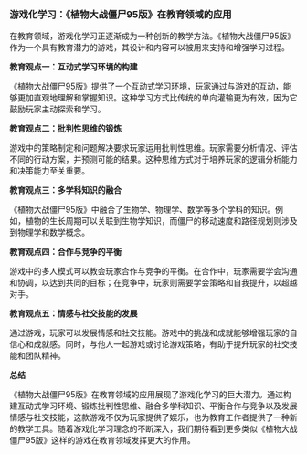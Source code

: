 ### 游戏化学习：《植物大战僵尸95版》在教育领域的应用

在教育领域，游戏化学习正逐渐成为一种创新的教学方法。《植物大战僵尸95版》作为一个具有教育潜力的游戏，其设计和内容可以被用来支持和增强学习过程。

**教育观点一：互动式学习环境的构建**

《植物大战僵尸95版》提供了一个互动式学习环境，玩家通过与游戏的互动，能够更加直观地理解和掌握知识。这种学习方式比传统的单向灌输更为有效，因为它鼓励玩家主动探索和学习。

**教育观点二：批判性思维的锻炼**

游戏中的策略制定和问题解决要求玩家运用批判性思维。玩家需要分析情况、评估不同的行动方案，并预测可能的结果。这种思维方式对于培养玩家的逻辑分析能力和决策能力至关重要。

**教育观点三：多学科知识的融合**

《植物大战僵尸95版》中融合了生物学、物理学、数学等多个学科的知识。例如，植物的生长周期可以关联到生物学知识，而僵尸的移动速度和路径规划则涉及到物理学和数学概念。

**教育观点四：合作与竞争的平衡**

游戏中的多人模式可以教会玩家合作与竞争的平衡。在合作中，玩家需要学会沟通和协调，以达到共同的目标；在竞争中，玩家则需要学会策略和自我提升，以超越对手。

**教育观点五：情感与社交技能的发展**

通过游戏，玩家可以发展情感和社交技能。游戏中的挑战和成就能够增强玩家的自信心和成就感。同时，与他人一起游戏或讨论游戏策略，有助于提升玩家的社交技能和团队精神。

**总结**

《植物大战僵尸95版》在教育领域的应用展现了游戏化学习的巨大潜力。通过构建互动式学习环境、锻炼批判性思维、融合多学科知识、平衡合作与竞争以及发展情感与社交技能，这款游戏不仅为玩家提供了娱乐，也为教育工作者提供了一种新的教学工具。随着游戏化学习理念的不断深入，我们期待看到更多类似《植物大战僵尸95版》这样的游戏在教育领域发挥更大的作用。